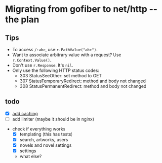 # Migrating from gofiber to net/http -- the plan

## Tips

- To access `/:abc`, use `r.PathValue("abc")`.
- Want to associate arbitrary value with a request? Use `r.Context.Value()`.
- Don't use `r.Response`. It's `nil`.
- Only use the following HTTP status codes:
  - 303 StatusSeeOther: set method to GET
  - 307 StatusTemporaryRedirect: method and body not changed
  - 308 StatusPermanentRedirect: method and body not changed

## todo

- [x] [add caching](features/caching.md)
- [ ] add limiter (maybe it should be in nginx)
- check if everything works
  - [x] templating (this has tests)
  - [x] search, artworks, users
  - [x] novels and novel settings
  - [x] settings
  - what else?

